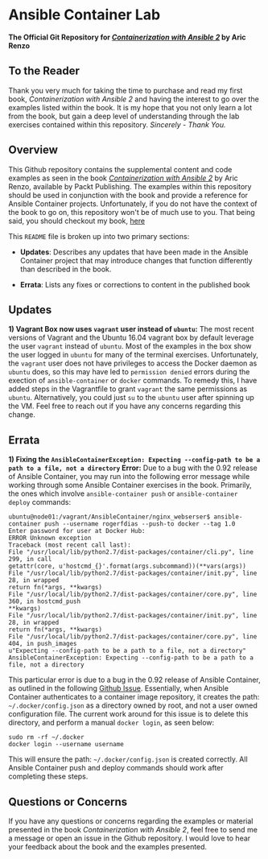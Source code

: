 # Ansible Container Lab

**The Official Git Repository for _[Containerization with Ansible 2](https://www.packtpub.com/virtualization-and-cloud/containerization-ansible-2)_ by Aric Renzo**

## To the Reader
Thank you very much for taking the time to purchase and read my first book, _Containerization with Ansible 2_ and having the interest to go over the examples listed within the book.  It is my hope that you not only learn a lot from the book, but gain a deep level of understanding through the lab exercises contained within this repository. *Sincerely - Thank You.*

## Overview
This Github repository contains the supplemental content and code examples as seen in the book _[Containerization with Ansible 2](https://www.packtpub.com/virtualization-and-cloud/containerization-ansible-2)_ by Aric Renzo, available by Packt Publishing. The examples within this repository should be used in conjunction with the book and provide a reference for Ansible Container projects. Unfortunately, if you do not have the context of the book to go on, this repository won't be of much use to you. That being said, you should checkout my book, [here](https://www.packtpub.com/virtualization-and-cloud/containerization-ansible-2)

This `README` file is broken up into two primary sections:
* **Updates**: Describes any updates that have been made in the Ansible Container project that may introduce changes that function differently than described in the book.

* **Errata**: Lists any fixes or corrections to content in the published book

## Updates
**1) Vagrant Box now uses `vagrant` user instead of `ubuntu`:** The most recent versions of Vagrant and the Ubuntu 16.04 vagrant box by default leverage the user `vagrant` instead of `ubuntu`. Most of the examples in the box show the user logged in `ubuntu` for many of the terminal exercises. Unfortunately, the `vagrant` user does not have privileges to access the Docker daemon as `ubuntu` does, so this may have led to `permission denied` errors during the exection of `ansible-container` or `docker` commands.   To remedy this, I have added steps in the Vagrantfile to grant `vagrant` the same permissions as `ubuntu`.  Alternatively, you could just `su` to the `ubuntu` user after spinning up the VM. Feel free to reach out if you have any concerns regarding this change.

## Errata
**1) Fixing the `AnsibleContainerException: Expecting --config-path to be a path to a file, not a directory` Error:**  Due to a bug with the 0.92 release of Ansible Container, you may run into the following error message while working through some Ansible Container exercises in the book.  Primarily, the ones which involve `ansible-container push` or `ansible-container deploy` commands:

```
ubuntu@node01:/vagrant/AnsibleContainer/nginx_webserser$ ansible-container push --username rogerfdias --push-to docker --tag 1.0
Enter password for user at Docker Hub:
ERROR Unknown exception
Traceback (most recent call last):
File "/usr/local/lib/python2.7/dist-packages/container/cli.py", line 299, in call
getattr(core, u'hostcmd_{}'.format(args.subcommand))(**vars(args))
File "/usr/local/lib/python2.7/dist-packages/container/init.py", line 28, in wrapped
return fn(*args, **kwargs)
File "/usr/local/lib/python2.7/dist-packages/container/core.py", line 360, in hostcmd_push
**kwargs)
File "/usr/local/lib/python2.7/dist-packages/container/init.py", line 28, in wrapped
return fn(*args, **kwargs)
File "/usr/local/lib/python2.7/dist-packages/container/core.py", line 404, in push_images
u"Expecting --config-path to be a path to a file, not a directory"
AnsibleContainerException: Expecting --config-path to be a path to a file, not a directory
```

This particular error is due to a bug in the 0.92 release of Ansible Container, as outlined in the following [Github Issue](https://github.com/ansible/ansible-container/issues/803).   Essentially, when Ansible Container authenticates to a container image repository, it creates the path:  `~/.docker/config.json` as a directory owned by root, and not a user owned configuration file.  The current work around for this issue is to delete this directory, and perform a manual `docker login`, as seen below:

```
sudo rm -rf ~/.docker
docker login --username username
```

This will ensure the path: `~/.docker/config.json` is created correctly.  All Ansible Container push and deploy commands should work after completing these steps.


## Questions or Concerns
If you have any questions or concerns regarding the examples or material presented in the book _Containerization with Ansible 2_, feel free to send me a message or open an issue in the Github repository. I would love to hear your feedback about the book and the examples presented.

